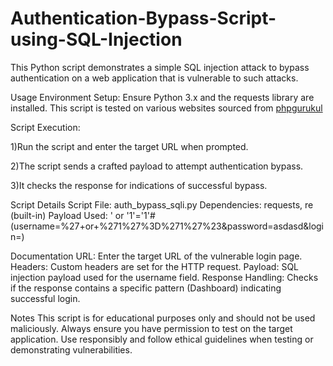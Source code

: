 # Authentication-Bypass-Script-using-SQL-Injection
This Python script demonstrates a simple SQL injection attack to bypass authentication on a web application that is vulnerable to such attacks.


Usage
Environment Setup: Ensure Python 3.x and the requests library are installed. This script is tested on various websites sourced from [phpgurukul](https://phpgurukul.com/)

Script Execution:

1)Run the script and enter the target URL when prompted.

2)The script sends a crafted payload to attempt authentication bypass.

3)It checks the response for indications of successful bypass.


Script Details
Script File: auth_bypass_sqli.py
Dependencies: requests, re (built-in)
Payload Used: ' or '1'='1'# (username=%27+or+%271%27%3D%271%27%23&password=asdasd&login=)

Documentation
URL: Enter the target URL of the vulnerable login page.
Headers: Custom headers are set for the HTTP request.
Payload: SQL injection payload used for the username field.
Response Handling: Checks if the response contains a specific pattern (Dashboard) indicating successful login.

Notes
This script is for educational purposes only and should not be used maliciously.
Always ensure you have permission to test on the target application.
Use responsibly and follow ethical guidelines when testing or demonstrating vulnerabilities.
